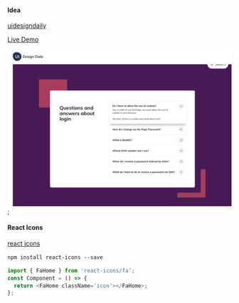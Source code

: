 #### Idea

[uidesigndaily](https://uidesigndaily.com/posts/sketch-accordion-website-day-1175)

[Live Demo](https://de-acordo-488c05.netlify.app/)

![](./idea.png);

#### React Icons

[react icons](https://react-icons.github.io/react-icons/)

```
npm install react-icons --save
```

```javascript
import { FaHome } from 'react-icons/fa';
const Component = () => {
  return <FaHome className='icon'></FaHome>;
};
```
